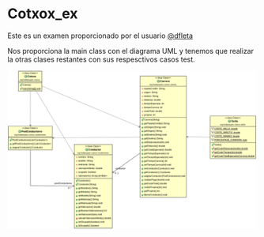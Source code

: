 # Cotxox_ex

Este es un examen proporcionado por el usuario [@dfleta](https://github.com/dfleta)

Nos proporciona la main class con el diagrama UML y tenemos que realizar la otras clases restantes con sus respesctivos casos test.

<img src="./img/diagrama_clases_UML.png">
